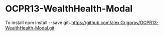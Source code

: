 # OCPR13-WealthHealth-Modal

To install
npm install --save git+https://github.com/alexiGrigorov/OCPR13-WealthHealth-Modal.git
